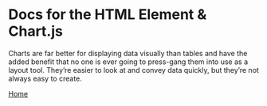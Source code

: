 # Docs for the HTML <canvas> Element & Chart.js
Charts are far better for displaying data visually than tables and have the added benefit that no one is ever going to press-gang them into use as a layout tool. They’re easier to look at and convey data quickly, but they’re not always easy to create.<br />



[Home]( https://kztahat.github.io/reading-notes/)